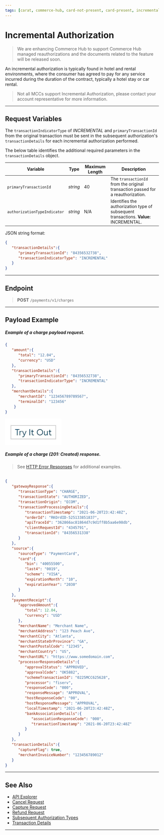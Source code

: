 ```yaml
---
tags: [carat, commerce-hub, card-not-present, card-present, incremental-auth, authorization]
---
```


# Incremental Authorization

<!-- theme: danger -->
> We are enhancing Commerce Hub to support Commerce Hub managed reauthorizations and the documents related to the feature will be released soon.

An incremental authorization is typically found in hotel and rental environments, where the consumer has agreed to pay for any service incurred during the duration of the contract, typically a hotel stay or car rental. 

<!-- theme: warning -->
> Not all MCCs support Incremental Authorization, please contact your account representative for more information.

---

## Request Variables

The `transactionIndicatorType` of *INCREMENTAL* and `primaryTransactionId` from the original transaction must be sent in the subsequent authorization's `transactionDetails` for each incremental authorization performed.

<!--
type: tab
titles: transactionDetails, JSON Example
-->

The below table identifies the additional required parameters in the `transactionDetails` object.

| Variable | Type| Maximum Length | Description |
|---------|----------|----------------|---------|
| `primaryTransactionId` | *string* | 40 | The `transactionId` from the original transaction passed for a reauthorization.|
| `authorizationTypeIndicator` | *string* | N/A | Identifies the authorization type of subsequent transactions. **Value:** INCREMENTAL.|

<!--
type: tab
-->

JSON string format:

```json
{
   "transactionDetails":{
      "primaryTransactionId": "84356532738",
      "transactionIndicatorType": "INCREMENTAL"
   }
}
```

<!-- type: tab-end -->

---

## Endpoint
<!-- theme: success -->
>**POST** `/payments/v1/charges`

---

## Payload Example

<!--
type: tab
titles: Request, Response
-->

##### Example of a charge payload request.

```json
{
   "amount":{
      "total": "12.04",
      "currency": "USD"
   },
   "transactionDetails":{
      "primaryTransactionId": "84356532738",
      "transactionIndicatorType": "INCREMENTAL"
   },
   "merchantDetails":{
      "merchantId": "123456789789567",
      "terminalId": "123456"
    }
}
```

[![Try it out](../../../../assets/images/button.png)](../api/?type=post&path=/payments/v1/charges)

<!--
type: tab
-->

##### Example of a charge (201: Created) response.

<!-- theme: info -->
> See [HTTP Error Responses](?path=docs/Resources/Guides/Response-Codes/HTTP.md) for additional examples.

```json

{
   "gatewayResponse":{
      "transactionType": "CHARGE",
      "transactionState": "AUTHORIZED",
      "transactionOrigin": "ECOM",
      "transactionProcessingDetails":{
         "transactionTimestamp": "2021-06-20T23:42:48Z",
         "orderId": "RKOrdID-525133851837",
         "apiTraceId": "362866ac81864d7c9d1ff8b5aa6e98db",
         "clientRequestId": "4345791",
         "transactionId": "84356531338"
      }
   },
   "source":{
      "sourceType": "PaymentCard",
      "card":{
         "bin": "40055500",
         "last4": "0019",
         "scheme": "VISA",
         "expirationMonth": "10",
         "expirationYear": "2030"
      }
   },
   "paymentReceipt":{
      "approvedAmount":{
         "total": 12.04,
         "currency": "USD"
      },
      "merchantName": "Merchant Name",
      "merchantAddress": "123 Peach Ave",
      "merchantCity": "Atlanta",
      "merchantStateOrProvince": "GA",
      "merchantPostalCode": "12345",
      "merchantCountry": "US",
      "merchantURL": "https://www.somedomain.com",
      "processorResponseDetails":{
         "approvalStatus": "APPROVED",
         "approvalCode": "OK5882",
         "schemeTransactionId": "0225MCC625628",
         "processor": "fiserv",
         "responseCode": "000",
         "responseMessage": "APPROVAL",
         "hostResponseCode": "00",
         "hostResponseMessage": "APPROVAL",
         "localTimestamp": "2021-06-20T23:42:48Z",
         "bankAssociationDetails":{
            "associationResponseCode": "000",
            "transactionTimestamp": "2021-06-20T23:42:48Z"
         }
      }
   },
   "transactionDetails":{
      "captureFlag": true,
      "merchantInvoiceNumber": "123456789012"
   }
}
```

<!-- type: tab-end -->

---

## See Also
- [API Explorer](../api/?type=post&path=/payments/v1/charges)
- [Cancel Request](?path=docs/Resources/API-Documents/Payments/Cancel.md)
- [Capture Request](?path=docs/Resources/API-Documents/Payments/Capture.md)
- [Refund Request](?path=docs/Resources/API-Documents/Payments/Refund.md)
- [Subsequent Authorization Types](?path=docs/Resources/Guides/Authorizations/Authorization-Types.md)
- [Transaction Details](?path=docs/Resources/Master-Data/Transaction-Details.md)

---
